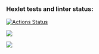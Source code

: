### Hexlet tests and linter status:
[![Actions Status](https://github.com/Tragoedie/python-project-lvl2/workflows/hexlet-check/badge.svg)](https://github.com/Tragoedie/python-project-lvl2/actions)

<a href="https://codeclimate.com/github/Tragoedie/python-project-lvl2/maintainability"><img src="https://api.codeclimate.com/v1/badges/84ac06e864db4dcae66f/maintainability" /></a>

<a href="https://codeclimate.com/github/Tragoedie/python-project-lvl2/test_coverage"><img src="https://api.codeclimate.com/v1/badges/84ac06e864db4dcae66f/test_coverage" /></a>